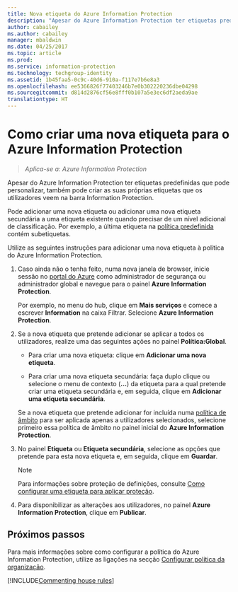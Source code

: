 ```yaml
---
title: Nova etiqueta do Azure Information Protection
description: "Apesar do Azure Information Protection ter etiquetas predefinidas que pode personalizar, também pode criar as suas próprias etiquetas que os utilizadores veem na barra Information Protection."
author: cabailey
ms.author: cabailey
manager: mbaldwin
ms.date: 04/25/2017
ms.topic: article
ms.prod: 
ms.service: information-protection
ms.technology: techgroup-identity
ms.assetid: 1b45faa5-0c9c-40d6-910a-f117e7b6e8a3
ms.openlocfilehash: ee5366826f77403246b7e0b302220236dbe04298
ms.sourcegitcommit: d814d2876cf56e8fff0b107a5e3ec6df2aeda9ae
translationtype: HT
---
```

# <a name="how-to-create-a-new-label-for-azure-information-protection"></a>Como criar uma nova etiqueta para o Azure Information Protection

>*Aplica-se a: Azure Information Protection*

Apesar do Azure Information Protection ter etiquetas predefinidas que pode personalizar, também pode criar as suas próprias etiquetas que os utilizadores veem na barra Information Protection.

Pode adicionar uma nova etiqueta ou adicionar uma nova etiqueta secundária a uma etiqueta existente quando precisar de um nível adicional de classificação. Por exemplo, a última etiqueta na [política predefinida](configure-policy-default.md) contém subetiquetas.

Utilize as seguintes instruções para adicionar uma nova etiqueta à política do Azure Information Protection.

1. Caso ainda não o tenha feito, numa nova janela de browser, inicie sessão no [portal do Azure](https://portal.azure.com) como administrador de segurança ou administrador global e navegue para o painel **Azure Information Protection**. 
    
    Por exemplo, no menu do hub, clique em **Mais serviços** e comece a escrever **Information** na caixa Filtrar. Selecione **Azure Information Protection**.

2. Se a nova etiqueta que pretende adicionar se aplicar a todos os utilizadores, realize uma das seguintes ações no painel **Política:Global**. 

    - Para criar uma nova etiqueta: clique em **Adicionar uma nova etiqueta**.

    - Para criar uma nova etiqueta secundária: faça duplo clique ou selecione o menu de contexto (**…**) da etiqueta para a qual pretende criar uma etiqueta secundária e, em seguida, clique em **Adicionar uma etiqueta secundária**.
    
     Se a nova etiqueta que pretende adicionar for incluída numa [política de âmbito](configure-policy-scope.md) para ser aplicada apenas a utilizadores selecionados, selecione primeiro essa política de âmbito no painel inicial do **Azure Information Protection**.

3. No painel **Etiqueta** ou **Etiqueta secundária**, selecione as opções que pretende para esta nova etiqueta e, em seguida, clique em **Guardar**.

    > [!NOTE]
    >Para informações sobre proteção de definições, consulte [Como configurar uma etiqueta para aplicar proteção](configure-policy-protection.md).

4. Para disponibilizar as alterações aos utilizadores, no painel **Azure Information Protection**, clique em **Publicar**.

## <a name="next-steps"></a>Próximos passos

Para mais informações sobre como configurar a política do Azure Information Protection, utilize as ligações na secção [Configurar política da organização](configure-policy.md#configuring-your-organizations-policy).  

[!INCLUDE[Commenting house rules](../includes/houserules.md)]

